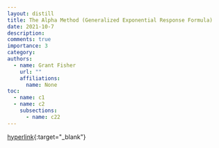 ```yaml
---
layout: distill
title: The Alpha Method (Generalized Exponential Response Formula)
date: 2021-10-7
description:
comments: true
importance: 3
category:
authors:  
  - name: Grant Fisher
    url: ""
    affiliations:
      name: None
toc:
  - name: c1
  - name: c2
    subsections:
      - name: c22
---
```


[hyperlink](../eigentricks/){:target="_blank"}
